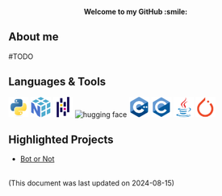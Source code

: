 <!-- markdownlint-disable MD033 MD041-->


<p align="center">
  <b>Welcome to my GitHub :smile:</b>
</p>

<h2>
About me
</h2>
#TODO
</div>
<div >
<h2>
Languages & Tools
</h2>
<img src="https://raw.githubusercontent.com/devicons/devicon/master/icons/python/python-original.svg" width="40" height="40" alt="python" />
<img src="https://raw.githubusercontent.com/devicons/devicon/master/icons/numpy/numpy-original.svg" width="40" height="40" alt="numpy" />
<img src="https://raw.githubusercontent.com/devicons/devicon/master/icons/pandas/pandas-original.svg" width="40" height="40" alt="pandas" />
<img src="https://huggingface.co/front/assets/huggingface_logo-noborder.svg" width="40" height="40" alt="hugging face" />
<img src="https://raw.githubusercontent.com/devicons/devicon/master/icons/cplusplus/cplusplus-original.svg" width="40" height="40" alt="cplusplus" />
<img src="https://raw.githubusercontent.com/devicons/devicon/master/icons/c/c-original.svg" width="40" height="40" alt="c" />
<img src="https://raw.githubusercontent.com/devicons/devicon/master/icons/java/java-original.svg" width="40" height="40" alt="java" />
<img src="https://raw.githubusercontent.com/devicons/devicon/master/icons/pytorch/pytorch-original.svg" width="40" height="40" alt="pytorch" />
</div>
<div >
<h2>
Highlighted Projects
</h2>
<ul>
<li>
	<a href="https://github.com/stavBenShahar/Bot-or-Not" >
Bot or Not</a>


</li>
</ul>
</div>
</br>
(This document was last updated on 2024-08-15)
</div>
